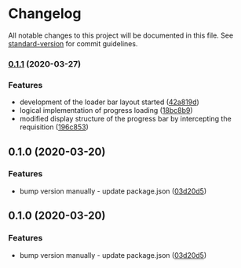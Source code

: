 # Changelog

All notable changes to this project will be documented in this file. See [standard-version](https://github.com/conventional-changelog/standard-version) for commit guidelines.

### [0.1.1](https://github.com/JonnathanLS/Angular-Project-Platform/compare/v0.1.0...v0.1.1) (2020-03-27)


### Features

* development of the loader bar layout started ([42a819d](https://github.com/JonnathanLS/Angular-Project-Platform/commit/42a819d3686e7298de19855300b78234fd2f164a))
* logical implementation of progress loading ([18bc8b9](https://github.com/JonnathanLS/Angular-Project-Platform/commit/18bc8b9cd44f9f33f7d98094b798e20b4d145e2e))
* modified display structure of the progress bar by intercepting the requisition ([196c853](https://github.com/JonnathanLS/Angular-Project-Platform/commit/196c853fbc37e02a0553d9b501bb9bb0836969e1))

## 0.1.0 (2020-03-20)


### Features

* bump version manually - update package.json ([03d20d5](https://github.com/JonnathanLS/Angular-Project-Platform/commit/03d20d58b2576660180a1922eb2d4873e9a0d5d3))

## 0.1.0 (2020-03-20)


### Features

* bump version manually - update package.json ([03d20d5](https://github.com/JonnathanLS/Angular-Project-Platform/commit/03d20d58b2576660180a1922eb2d4873e9a0d5d3))
